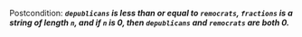 Postcondition: ***`depublicans` is less than or equal to `remocrats`, `fractions` is a string of length `n`, and if `n` is 0, then `depublicans` and `remocrats` are both 0.***
